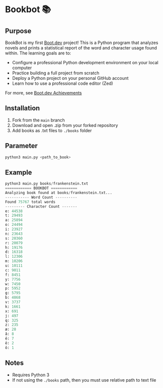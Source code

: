 # Bookbot 📚

## Purpose

BookBot is my first [Boot.dev](https://www.boot.dev) project! This is a Python program that analyzes novels and prints a statistical report of the word and character usage found within. The learning goals are to:

- Configure a professional Python development environment on your local computer
- Practice building a full project from scratch
- Deploy a Python project on your personal GitHub account
- Learn how to use a professional code editor (Zed)

For more, see [Boot.dev Achievements](https://github.com/lev2pr0/bootdotdevAchievements)

## Installation

1. Fork from the ``main`` branch
2. Download and open .zip from your forked repository
3. Add books as .txt files to ``./books`` folder

## Parameter

```python
python3 main.py <path_to_book>
```

## Example

```python
python3 main.py books/frankenstein.txt
============ BOOKBOT ============
Analyzing book found at books/frankenstein.txt...
----------- Word Count ----------
Found 75767 total words
--------- Character Count -------
e: 44538
t: 29493
a: 25894
o: 24494
i: 23927
n: 23643
s: 20360
r: 20079
h: 19176
d: 16318
l: 12306
m: 10206
u: 10111
c: 9011
f: 8451
y: 7756
w: 7450
p: 5952
g: 5795
b: 4868
v: 3737
k: 1661
x: 691
j: 497
q: 325
z: 235
æ: 28
â: 8
ê: 7
ë: 2
ô: 1
```

## Notes

- Requires Python 3
- If not using the ``./books`` path, then you must use relative path to text file 
